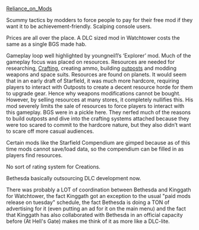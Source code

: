 [Reliance_on_Mods](../Development/Reliance_on_Mods.md) 

Scummy tactics by modders to force people to pay for their free mod if they want it to be achievement-friendly. Scalping console users.

Prices are all over the place. A DLC sized mod in Watchtower costs the same as a single BGS made hab.

Gameplay loop well highlighted by youngneil1’s ‘Explorer’ mod. Much of the gameplay focus was placed on resources. Resources are needed for researching, [Crafting](../Gameplay%20Systems/Crafting.md), creating ammo, building [outposts](../Gameplay%20Systems/Outpost_Management.md) and modding weapons and space suits. Resources are found on planets. It would seem that in an early draft of Starfield, it was much more hardcore, requiring players to interact with Outposts to create a decent resource horde for them to upgrade gear. Hence why weapons modifications cannot be bought. 
However, by selling resources at many stores, it completely nullifies this. His mod severely limits the sale of resources to force players to interact with this gameplay.
	BGS were in a pickle here. They nerfed much of the reasons to build outposts and dive into the crafting systems attached because they were too scared to commit to the hardcore nature, but they also didn’t want to scare off more casual audiences.

Certain mods like the Starfield Compendium are gimped because as of this time mods cannot save/load data, so the compendium can be filled in as players find resources.

No sort of rating system for Creations.

Bethesda basically outsourcing DLC development now.

There was probably a LOT of coordination between Bethesda and Kinggath for Watchtower, the fact Kinggath got an exception to the usual "paid mods release on tuesday" schedule, the fact Bethesda is doing a TON of advertising for it (even putting an ad for it on the main menu) and the fact that Kinggath has also collaborated with Bethesda in an official capacity before (At Hell's Gate) makes me think of it as more like a DLC-lite.
